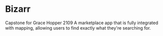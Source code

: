 # Bizarr
Capstone for Grace Hopper 2109
A marketplace app that is fully integrated with mapping, allowing users to find exactly what they're searching for.
